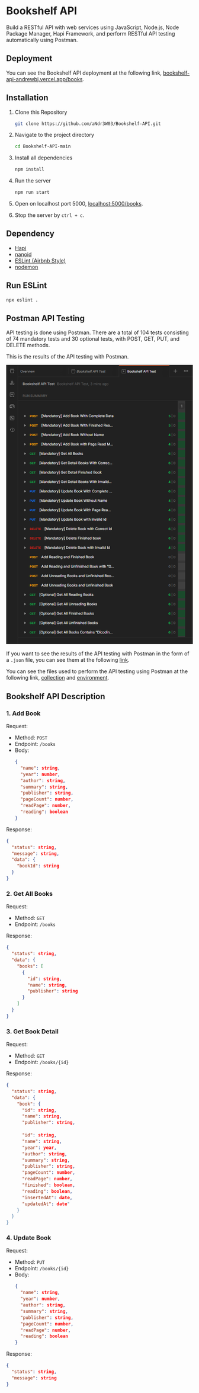 # Bookshelf API

Build a RESTful API with web services using JavaScript, Node.js, Node Package Manager, Hapi Framework, and perform RESTful API testing automatically using Postman.

## Deployment

You can see the Bookshelf API deployment at the following link, [bookshelf-api-andrewbj.vercel.app/books](https://bookshelf-api-andrewbj.vercel.app/books "Bookshelf API").

## Installation

1. Clone this Repository
	```bash
	git clone https://github.com/aNdr3W03/Bookshelf-API.git
	```

2. Navigate to the project directory
	```bash
	cd Bookshelf-API-main
	```

3. Install all dependencies
	```bash
	npm install
	```

4. Run the server
	```bash
	npm run start
	```

5. Open on localhost port 5000, [localhost:5000/books](http://localhost:5000/books).

6. Stop the server by `ctrl + c`.

## Dependency

- [Hapi](https://hapi.dev "Hapi Framework")
- [nanoid](https://www.npmjs.com/package/nanoid "Nano ID")
- [ESLint (Airbnb Style)](https://www.npmjs.com/package/eslint-config-airbnb "ESLint Airbnb Style")
- [nodemon](https://www.npmjs.com/package/nodemon "nodemon")

## Run ESLint

```bash
npx eslint .
```

## Postman API Testing

API testing is done using Postman. There are a total of 104 tests consisting of 74 mandatory tests and 30 optional tests, with POST, GET, PUT, and DELETE methods.

This is the results of the API testing with Postman.

![Bookshelf API Test.postman_test_run.png](https://raw.githubusercontent.com/aNdr3W03/Bookshelf-API/main/Postman/Bookshelf%20API%20Test.postman_test_run.png "Bookshelf API Postman Test Result")

If you want to see the results of the API testing with Postman in the form of a `.json` file, you can see them at the following [link](https://raw.githubusercontent.com/aNdr3W03/Bookshelf-API/main/Postman/Bookshelf%20API%20Test.postman_test_run.json "Bookshelf API Test.postman_test_run.json").

You can see the files used to perform the API testing using Postman at the following link, [collection](https://raw.githubusercontent.com/aNdr3W03/Bookshelf-API/main/Postman/Bookshelf%20API%20Test.postman_collection.json "Postman Bookshelf API Test Collection") and [environment](https://raw.githubusercontent.com/aNdr3W03/Bookshelf-API/main/Postman/Bookshelf%20API%20Test.postman_environment.json "Postman Bookshelf API Test Environment").

## Bookshelf API Description

### 1. Add Book

Request:
- Method: `POST`
- Endpoint: `/books`
- Body:
	```json
	{
	  "name": string,
	  "year": number,
	  "author": string,
	  "summary": string,
	  "publisher": string,
	  "pageCount": number,
	  "readPage": number,
	  "reading": boolean
	}
	```

Response:
```json
{
  "status": string,
  "message": string,
  "data": {
    "bookId": string
  }
}
```

### 2. Get All Books

Request:
- Method: `GET`
- Endpoint: `/books`

Response:
```json
{
  "status": string,
  "data": {
    "books": [
      {
        "id": string,
        "name": string,
        "publisher": string
      }
    ]
  }
}
```

### 3. Get Book Detail

Request:
- Method: `GET`
- Endpoint: `/books/{id}`

Response:
```json
{
  "status": string,
  "data": {
    "book": {
      "id": string,
      "name": string,
      "publisher": string,

      "id": string,
      "name": string,
      "year": year,
      "author": string,
      "summary": string,
      "publisher": string,
      "pageCount": number,
      "readPage": number,
      "finished": boolean,
      "reading": boolean,
      "insertedAt": date,
      "updatedAt": date"
    }
  }
}
```

### 4. Update Book

Request:
- Method: `PUT`
- Endpoint: `/books/{id}`
- Body:
	```json
	{
	  "name": string,
	  "year": number,
	  "author": string,
	  "summary": string,
	  "publisher": string,
	  "pageCount": number,
	  "readPage": number,
	  "reading": boolean
	}
	```

Response:
```json
{
  "status": string,
  "message": string
}
```


